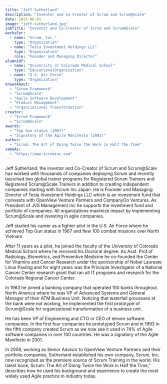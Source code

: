 ```yaml
---
title: "Jeff Sutherland"
description: "Inventor and Co-Creator of Scrum and Scrum@Scale"
date: 2025-06-01
image: "jeff-sutherland.jpg"
jobTitle: "Inventor and Co-Creator of Scrum and Scrum@Scale"
worksFor:
  - name: "Scrum, Inc."
    type: "Organization"
  - name: "Tesla Investment Holdings LLC"
    type: "Organization"
    role: "Founder and Managing Director"
alumniOf:
  - name: "University of Colorado Medical School"
    type: "EducationalOrganization"
  - name: "U.S. Air Force"
    type: "Organization"
knowsAbout:
  - "Scrum Framework"
  - "Scrum@Scale"
  - "Agile Software Development"
  - "Product Management"
  - "Organizational Transformation"
creator:
  - "Scrum Framework"
  - "Scrum@Scale"
awards:
  - "Top Gun status (1967)"
  - "Signatory of the Agile Manifesto (2001)"
author:
  - "Scrum: The Art of Doing Twice the Work in Half the Time"
sameAs:
  - "https://www.scruminc.com"
---
```


Jeff Sutherland, the inventor and Co-Creator of Scrum and Scrum@Scale has worked with thousands of companies deploying Scrum and recently launched two global trainer programs for Registered Scrum Trainers and Registered Scrum@Scale Trainers in addition to creating independent companies starting with Scrum Inc Japan. He is Founder and Managing Director of Tesla Investment Holdings LLC which is an investment fund that coinvests with OpenView Venture Partners and CompanyOn Ventures. As President of JVS Management Inc he supports the investment fund and portfolio of companies. All organizations maximize impact by implementing Scrum@Scale and investing in agile companies.

Jeff started his career as a fighter pilot in the U.S. Air Force where he achieved Top Gun status in 1967 and flew 100 combat missions over North Vietnam.

After 11 years as a pilot, he joined the faculty of the University of Colorado Medical School where he received his Doctoral degree. As Asst. Prof.of Radiology, Biometrics, and Preventive Medicine he co-founded the Center for Vitamins and Cancer Research under the sponsorship of Nobel Laureate Linus Pauling and for eight years was the Principle Investigator of a National Cancer Center research grant that ran all IT programs and research for the Colorado Regional Cancer Center.

In 1983 he joined a banking company that operated 150 banks throughout North America where he was VP of Advanced Systems and General Manager of their ATM Business Unit. Noticing that waterfall processes at the bank were not working, he implemented the first prototype of Scrum@Scale for organizational transformation of a business unit.

He has been VP of Engineering and CTO or CEO of eleven software companies. In the first four companies he prototyped Scrum and in 1993 in the fifth company created Scrum as we now see it used in 74% of Agile software companies in over 100 countries. He was a signatory of the Agile Manifesto in 2001.

In 2006, working as Senior Advisor to OpenView Venture Partners and their portfolio companies, Sutherland established his own company, Scrum, Inc. now recognized as the premiere source of Scrum Training in the world. His latest book, Scrum: The Art of Doing Twice the Work in Half the Time," describes how he used his background and experience to create the most widely used Agile practice in industry today.
